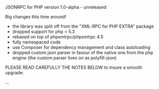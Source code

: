 JSONRPC for PHP version 1.0-alpha - unreleased

Big changes this time around!

- the library was split off from the "XML-RPC for PHP EXTRA" package
- dropped support for php < 5.3
- rebased on top of phpxmlrpc/phpxmlrpc 4.5
- fully namespaced code
- use Composer for dependency management and class autoloading
- dropped custom json parser in favour of the native one from the php engine (the custom parser lives on as polyfill-json)

PLEASE READ CAREFULLY THE NOTES BELOW to insure a smooth upgrade:

...

